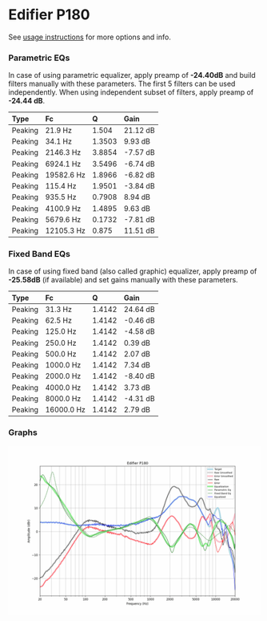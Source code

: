 # Edifier P180
See [usage instructions](https://github.com/jaakkopasanen/AutoEq#usage) for more options and info.

### Parametric EQs
In case of using parametric equalizer, apply preamp of **-24.40dB** and build filters manually
with these parameters. The first 5 filters can be used independently.
When using independent subset of filters, apply preamp of **-24.44 dB**.

| Type    | Fc         |      Q | Gain     |
|:--------|:-----------|:-------|:---------|
| Peaking | 21.9 Hz    | 1.504  | 21.12 dB |
| Peaking | 34.1 Hz    | 1.3503 | 9.93 dB  |
| Peaking | 2146.3 Hz  | 3.8854 | -7.57 dB |
| Peaking | 6924.1 Hz  | 3.5496 | -6.74 dB |
| Peaking | 19582.6 Hz | 1.8966 | -6.82 dB |
| Peaking | 115.4 Hz   | 1.9501 | -3.84 dB |
| Peaking | 935.5 Hz   | 0.7908 | 8.94 dB  |
| Peaking | 4100.9 Hz  | 1.4895 | 9.63 dB  |
| Peaking | 5679.6 Hz  | 0.1732 | -7.81 dB |
| Peaking | 12105.3 Hz | 0.875  | 11.51 dB |

### Fixed Band EQs
In case of using fixed band (also called graphic) equalizer, apply preamp of **-25.58dB**
(if available) and set gains manually with these parameters.

| Type    | Fc         |      Q | Gain     |
|:--------|:-----------|:-------|:---------|
| Peaking | 31.3 Hz    | 1.4142 | 24.64 dB |
| Peaking | 62.5 Hz    | 1.4142 | -0.46 dB |
| Peaking | 125.0 Hz   | 1.4142 | -4.58 dB |
| Peaking | 250.0 Hz   | 1.4142 | 0.39 dB  |
| Peaking | 500.0 Hz   | 1.4142 | 2.07 dB  |
| Peaking | 1000.0 Hz  | 1.4142 | 7.34 dB  |
| Peaking | 2000.0 Hz  | 1.4142 | -8.40 dB |
| Peaking | 4000.0 Hz  | 1.4142 | 3.73 dB  |
| Peaking | 8000.0 Hz  | 1.4142 | -4.31 dB |
| Peaking | 16000.0 Hz | 1.4142 | 2.79 dB  |

### Graphs
![](./Edifier%20P180.png)